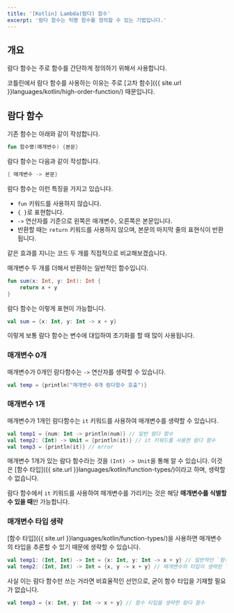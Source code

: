```yaml
---
title: '[Kotlin] Lambda(람다) 함수'
excerpt: '람다 함수는 익명 함수를 정의할 수 있는 기법입니다.'
---
```


## 개요

람다 함수는 주로 함수를 간단하게 정의하기 위해서 사용합니다.

코틀린에서 람다 함수를 사용하는 이유는 주로 [고차 함수]({{ site.url }}languages/kotlin/high-order-function/) 때문입니다.

## 람다 함수

기존 함수는 아래와 같이 작성합니다.

```kotlin
fun 함수명(매개변수) {본문}
```

람다 함수는 다음과 같이 작성합니다.

```kotlin
{ 매개변수 -> 본문}
```

람다 함수는 이런 특징을 가지고 있습니다.

- `fun` 키워드를 사용하지 않습니다.
- `{ }`로 표현합니다.
- `->` 연산자를 기준으로 왼쪽은 매개변수, 오른쪽은 본문입니다.
- 반환할 때는 `return` 키워드를 사용하지 않으며, 본문의 마지막 줄의 표현식이 반환됩니다.

같은 효과를 지니는 코드 두 개를 직접적으로 비교해보겠습니다.

매개변수 두 개를 더해서 반환하는 일반적인 함수입니다.

```kotlin
fun sum(x: Int, y: Int): Int {
    return x + y
}
```

람다 함수는 이렇게 표현이 가능합니다.

```kotlin
val sum = {x: Int, y: Int -> x + y}
```

이렇게 보통 람다 함수는 변수에 대입하여 초기화를 할 때 많이 사용됩니다.

### 매개변수 0개

매개변수가 0개인 람다함수는 `->` 연산자를 생략할 수 있습니다.

```kotlin
val temp = {println("매개변수 0개 람다함수 호출")}
```

### 매개변수 1개

매개변수가 1개인 람다함수는 `it` 키워드를 사용하여 매개변수를 생략할 수 있습니다.

```kotlin
val temp1 = {num: Int -> println(num)} // 일반 람다 함수
val temp2: (Int) -> Unit = {println(it)} // it 키워드를 사용한 람다 함수
val temp3 = {println(it)} // error
```

매개변수 1개가 있는 람다 함수라는 것을 `(Int) -> Unit`을 통해 알 수 있습니다. 이것은 [함수 타입]({{ site.url }}languages/kotlin/function-types/)이라고 하며, 생략할 수 없습니다.

람다 함수에서 `it` 키워드를 사용하여 매개변수를 가리키는 것은 해당 **매개변수를 식별할 수 있을 때**만 가능합니다.

### 매개변수 타입 생략

[함수 타입]({{ site.url }}languages/kotlin/function-types/)을 사용하면 매개변수의 타입을 추론할 수 있기 때문에 생략할 수 있습니다.

```kotlin
val temp1: (Int, Int) -> Int = {x: Int, y: Int -> x + y} // 일반적인 `함수 타입 = 람다 함수`
val temp2: (Int, Int) -> Int = {x, y -> x + y} // 매개변수의 타입이 생략된 `함수 타입 = 람다 함수`
```

사실 이는 람다 함수만 쓰는 거라면 비효율적인 선언으로, 굳이 함수 타입을 기재할 필요가 없습니다.

```kotlin
val temp3 = {x: Int, y: Int -> x + y} // 함수 타입을 생략한 람다 함수
```
